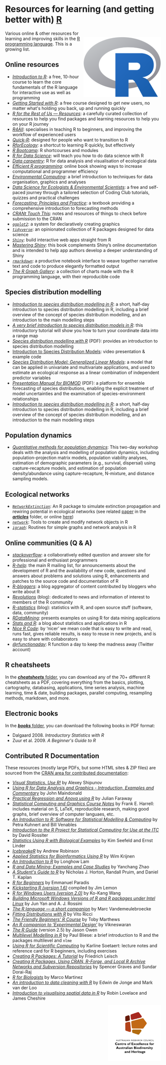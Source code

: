 # Resources for learning (and getting better with) <a href="https://cran.r-project.org">R</a>

<a href="https://cran.r-project.org"><img align="right" src="R_logo.png" alt="R" width="250" style="margin-top: 20px"></a>

Various online & other resources for learning and improving skills in the <a href="https://cran.r-project.org">R programming language</a>. This is a growing list.

## Online resources
- <em><a href="https://www.udemy.com/course/introduction-to-r/">Introduction to R</a></em>: a free, 10-hour course to learn the core fundamentals of the R language for interactive use as well as programming
- <em><a href="https://rfortherestofus.com/courses/getting-started/">Getting Started with R</a></em>: a free course designed to get new users, no matter what's holding you back, up and running quickly
- <em><a href="https://rfortherestofus.com/resources/">R for the Rest of Us — Resources</a></em>: a carefully curated collection of resources to help you find packages and learning resources to help you on your R journey
- <em><a href="http://r4all.org">R4All</a></em>: specialises in teaching R to beginners, and improving the workflow of experienced users
- <em><a href="https://www.statmethods.net/">Quick-R</a></em>: designed for people who want to transition to R
- <em><a href="https://www.rforecology.com">RforEcology</a></em>: a shortcut to learning R quickly, but effectively
- <em><a href="https://www.jaredknowles.com/r-bootcamp/">R Bootcamp</a></em>: R shortcourses and modules 
- <em><a href="https://r4ds.had.co.nz/">R for Data Science</a></em>: will teach you how to do data science with R
- <em><a href="https://github.com/CABAH/R-ecology-lesson">Data carpentry</a></em>: R for data analysis and visualisation of ecological data
- <em><a href="https://csgillespie.github.io/efficientR/">Efficient R programming</a></em>: online book showing ways to increase computational and programmer efficiency
- <em><a href="http://environmentalcomputing.net">Environmental Computing</a></em>: a brief introduction to techniques for data organisation, graphics and analyses
- <em><a href="https://ourcodingclub.github.io/course.html">Data Science for Ecologists & Environmental Scientists</a></em>: a free and self-paced journey through a tailored selection of Coding Club tutorials, quizzes and practical challenges
- <em><a href="https://otexts.com/fpp3/">Forecasting: Principles and Practice</a></em>: a textbook providing a comprehensive introduction to forecasting methods
- <em><a href="https://github.com/johnmackintosh/CRANt-touch-this">CRANt Touch This</a></em>: notes and resources of things to check before submission to the CRAN
- <em><a href="https://ggplot2.tidyverse.org"><code>ggplot2</code></a></em>: a system for declaratively creating graphics
- <em><a href="https://www.tidyverse.org"><code>tidyverse</code></a></em>: an opinionated collection of R packages designed for data science
- <em><a href="https://shiny.rstudio.com"><code>Shiny</code></a></em>: build interactive web apps straight from R
- <em><a href="https://hadley.github.io/mastering-shiny/">Mastering Shiny</a></em>: this book complements Shiny’s online documentation and is intended to help app authors develop a deeper understanding of Shiny
- <em><a href="https://rmarkdown.rstudio.com"><code>rmarkdown</code></a></em>: a productive notebook interface to weave together narrative text and code to produce elegantly formatted output
- <em><a href="https://r-graph-gallery.com">The R Graph Gallery</a></em>: a collection of charts made with the R programming language, with their reproducible code

## Species distribution modelling
- <em><a href="https://damariszurell.github.io/SDM-Intro/">Introduction to species distribution modelling in R</a></em>: a short, half-day introduction to species distribution modelling in R, including a brief overview of the concept of species distribution modelling, and an introduction to the main modelling steps
- <em><a href="https://jcoliver.github.io/learn-r/011-species-distribution-models.html">A very brief introduction to species distribution models in R</a></em>: this introductory tutorial will show you how to turn your coordinate data into a range map
- <em><a href="https://mran.microsoft.com/snapshot/2017-02-04/web/packages/dismo/vignettes/sdm.pdf">Species distribution modelling with R</a></em> (PDF): provides an introduction to species distribution modelling
- <a href="http://www.r-gators.com/2018/01/24/introduction-to-species-distribution-models/">Introduction to Species Distribution Models</a></em>: video presentation & example code
- <em><a href="http://spatialecology.weebly.com/r-code--data/category/sdm-glm">Species Distribution Model: Generalized Linear Models</a></em>: a model that can be applied in univariate and multivariate applications, and used to estimate an ecological response as a linear combination of independent predictor variables
- <em><a href="https://github.com/r-forge/biomod/blob/master/pkg/BIOMOD/inst/doc/Biomod%20Manual.pdf">Presentation Manual for BIOMOD</a></em> (PDF): a platform for ensemble forecasting of species distributions, enabling the explicit treatment of model uncertainties and the examination of species-environment relationships
- <em><a href="https://damariszurell.github.io/SDM-Intro/">Introduction to species distribution modelling in R</a></em>: a short, half-day introduction to species distribution modelling in R, including a brief overview of the concept of species distribution modelling, and an introduction to the main modelling steps

## Population dynamics
- <em><a href="https://oliviergimenez.github.io/popdyn-workshop/">Quantitative methods for population dynamics</a></em>: This two-day workshop deals with the analysis and modelling of population dynamics, including population-projection matrix models, population viability analyses, estimation of demographic parameters (e.g., survival, dispersal) using capture-recapture models, and estimation of population density/abundance using capture-recapture, N-mixture, and distance sampling models. 
  
## Ecological networks
- <em><a href="https://github.com/derek-corcoran-barrios/NetworkExtinction"><code>NetworkExtinction</code></a></em>: An R package to simulate extinction propagation and rewiring potential in ecological networks (see related <a href="https://github.com/cjabradshaw/learningRresources/blob/main/articles/A%CC%81vila-Thieme%20et%20al.%202023-Methods%20Ecol%20Evol.pdf">paper</a> in the <a href="https://github.com/cjabradshaw/learningRresources/blob/main/articles"><em><strong>articles</strong></em></a> folder, or online <a href="https://besjournals.onlinelibrary.wiley.com/doi/10.1111/2041-210X.14126">here</a>)
- <em><a href="https://rdocumentation.org/packages/network/versions/1.18.1"><code>network</code></a></em>: Tools to create and modify network objects in R
- <em><a href="https://rdocumentation.org/packages/igraph/versions/1.3.5"><code>igraph</code></a></em>: Routines for simple graphs and network analysis in R

## Online communities (Q & A)
- <em><a href="https://stackoverflow.com">stackoverflow</a></em>: a collaboratively edited question and answer site for professional and enthusiast programmers
- <em><a href="https://stat.ethz.ch/mailman/listinfo/r-help">R-help</a></em>: the main R mailing list, for announcements about the development of R and the availability of new code, questions and answers about problems and solutions using R, enhancements and patches to the source code and documentation of R
- <em><a href="https://www.r-bloggers.com/">R-bloggers</a></em>: a blog aggregator of content contributed by bloggers who write about R
- <em><a href="https://blog.revolutionanalytics.com">Revolutions</a></em> (blog): dedicated to news and information of interest to members of the R community
- <em><a href="https://www.r-statistics.com/">R-statistics</a></em> (blog): statistics with R, and open source stuff (software, data, community)
- <em><a href="https://rdatamining.wordpress.com">RDataMining</a></em>: presents examples on using R for data mining applications 
- <em><a href="https://statsandr.com">Stats and R</a></em>: a blog about statistics and applications in R
- <em><a href="https://nicercode.github.io/">Nice R Code</a></em>: by ‘nicer’ we mean code that is easy to write and read, runs fast, gives reliable results, is easy to reuse in new projects, and is easy to share with collaborators
- <em><a href="https://twitter.com/rfunctionaday">@rfunctionaday</a></em>: R function a day to keep the madness away (Twitter account)

## R cheatsheets
In the <a href="https://github.com/CABAH/learningRresources/tree/main/cheatsheets"><strong><em>cheatsheets</em></strong> folder</a>, you can download any of the 70+ different R cheatsheets as a PDF, covering everything from the basics, plotting, cartography, databasing, applications, time series analysis, machine learning, time & date, building packages, parallel computing, resampling methods, markdown, and more.

## Electronic books
In the <a href="https://github.com/CABAH/learningRresources/tree/main/books"><strong><em>books</em></strong> folder</a>, you can download the following books in PDF format:
- Dalgaard 2008. <em>Introductory Statistics with R</em>
- Zuur et al. 2009. <em>A Beginner's Guide to R</em>

## Contributed R Documentation
These resources (mostly large PDFs, but some HTML sites & ZIP files) are sourced from the <a href="https://cran.r-project.org/other-docs.html">CRAN area for contributed documentation</a>:

- <a href="https://cran.r-project.org/doc/contrib/Shipunov-visual_statistics.pdf"><em>Visual Statistics. Use R!</em></a> by Alexey Shipunov
- <a href="https://cran.r-project.org/doc/contrib/usingR.pdf"><em>Using R for Data Analysis and Graphics - Introduction, Examples and Commentary</em><a/> by John Maindonald
- <a href="https://cran.r-project.org/doc/contrib/Faraway-PRA.pdf"><em>Practical Regression and Anova using R</em></a> by Julian Faraway
- <a href="https://cran.r-project.org/doc/contrib/Harrell-statcomp-notes.pdf"><em>Statistical Computing and Graphics Course Notes</em></a> by Frank E. Harrell: includes material on S, LaTeX, reproducible research, making good graphs, brief overview of computer languaes, etc.
- <a href="https://cran.r-project.org/doc/contrib/Harrell-statcomp-notes.pdf"><em>An Introduction to R: Software for Statistical Modelling & Computing</em></a> by Petra Kuhnert and Bill Venables
- <a href="https://cran.r-project.org/doc/contrib/Rossiter-RIntro-ITC.pdf"><em>Introduction to the R Project for Statistical Computing for Use at the ITC</em></a> by David Rossiter
- <a href="https://cran.r-project.org/doc/contrib/Seefeld_StatsRBio.pdf"><em>Statistics Using R with Biological Examples</em></a> by Kim Seefeld and Ernst Linder
- <a href="https://cran.r-project.org/doc/contrib/Robinson-icebreaker.pdf"><em>IcebreakeR</em></a> by Andrew Robinson
- <a href="https://cran.r-project.org/doc/contrib/Krijnen-IntroBioInfStatistics.pdf"><em>Applied Statistics for Bioinformatics Using R</em></a> by Wim Krijnen
- <a href="https://cran.r-project.org/doc/contrib/Lam-IntroductionToR_LHL.pdf"><em>An Introduction to R</em></a> by Longhow Lam
- <a href="https://cran.r-project.org/doc/contrib/Zhao_R_and_data_mining.pdf"><em>R and Data Mining: Examples and Case Studies</em></a> by Yanchang Zhao
- <a href="https://cran.r-project.org/doc/contrib/Horton+Pruim+Kaplan_MOSAIC-StudentGuide.pdf"><em>A Student's Guide to R</em></a> by Nicholas J. Horton, Randall Pruim, and Daniel T. Kaplan
- <a href="https://cran.r-project.org/doc/contrib/Paradis-rdebuts_en.pdf"><em>R for Beginners</em></a> by Emmanuel Paradis
- <a href="https://cran.r-project.org/doc/contrib/Lemon-kickstart/index.html"><em>Kickstarting R (version 1.6)</em></a> compiled by Jim Lemon
- <a href="https://cran.r-project.org/doc/contrib/Wang-WinBook.pdf"><em>R for Windows Users (version 2.0)</em></a> by Ko-Kang Wang
- <a href="https://cran.r-project.org/doc/contrib/cross-build.pdf"><em>Building Microsoft Windows Versions of R and R packages under Intel Linux</em></a> by Jun Yan and A. J. Rossini
- <a href="https://cran.r-project.org/doc/contrib/R_language.pdf"><em>The R language — a short companion</em></a> by Marc Vandemeulebroecke
- <a href="https://cran.r-project.org/doc/contrib/Ricci-distributions-en.pdf"><em>Fitting Distributions with R</em></a> by Vito Ricci
- <a href="https://cran.r-project.org/doc/contrib/Marthews-BeginnersRcourse.zip"><em>The Friendly Beginners' R Course</em></a> by Toby Marthews
- <a href="https://cran.r-project.org/doc/contrib/Vikneswaran-ED_companion.pdf"><em>An R companion to ‘Experimental Design’</em></a> by Vikneswaran
- <a href="https://cran.r-project.org/doc/contrib/Owen-TheRGuide.pdf"><em>The R Guide</em></a> (version 2.5) by Jason Owen
- <a href="https://cran.r-project.org/doc/contrib/Bliese_Multilevel.pdf"><em>Multilevel Modelling in R</em></a> by Paul Bliese: a brief introduction to R and the packages multilevel and <code>nlme</code>
- <a href="https://cran.r-project.org/doc/contrib/Soetaert_Scientificcomputing.zip"><em>Using R for Scientific Computing</em></a> by Karline Soetaert: lecture notes and reference card for R beginners, including exercises
- <a href="https://cran.r-project.org/doc/contrib/Leisch-CreatingPackages.pdf"><em>Creating R Packages: A Tutorial</em></a> by Friedrich Leisch
- <a href="https://cran.r-project.org/doc/contrib/Graves+DoraiRaj-RPackageDevelopment.pdf"><em>Creating R Packages, Using CRAN, R-Forge, and Local R Archive Networks and Subversion Repositories</em></a> by Spencer Graves and Sundar Dorai-Raj
- <a href="https://cran.r-project.org/doc/contrib/Martinez-RforBiologistv1.1.pdf"><em>R for Biologists</em></a> by Marco Martinez
- <a href="https://cran.r-project.org/doc/contrib/de_Jonge+van_der_Loo-Introduction_to_data_cleaning_with_R.pdf"><em>An introduction to data cleaning with R</em></a> by Edwin de Jonge and Mark van der Loo
- <a href="https://cran.r-project.org/doc/contrib/intro-spatial-rl.pdf"><em>Introduction to visualising spatial data in R</em></a> by Robin Lovelace and James Cheshire
  
[<img src="CabahFCP.jpg" alt="Centre of Excellence for Australian Biodiversity and Heritage" width="170" align="right" />](http://EpicAustralia.org.au)

